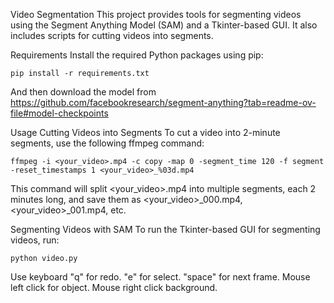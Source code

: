 Video Segmentation
This project provides tools for segmenting  videos using the Segment Anything Model (SAM) and a Tkinter-based GUI. It also includes scripts for cutting videos into segments.

Requirements
Install the required Python packages using pip:

```
pip install -r requirements.txt
```
And then download the model from https://github.com/facebookresearch/segment-anything?tab=readme-ov-file#model-checkpoints


Usage
Cutting Videos into Segments
To cut a video into 2-minute segments, use the following ffmpeg command:
```
ffmpeg -i <your_video>.mp4 -c copy -map 0 -segment_time 120 -f segment -reset_timestamps 1 <your_video>_%03d.mp4
```

This command will split <your_video>.mp4 into multiple segments, each 2 minutes long, and save them as <your_video>_000.mp4, <your_video>_001.mp4, etc.



Segmenting Videos with SAM
To run the Tkinter-based GUI for segmenting videos, run:
```
python video.py
```

Use keyboard "q" for redo. "e" for select. "space" for next frame. Mouse left click for object. Mouse right click background.
